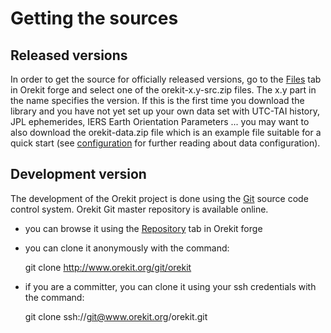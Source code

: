 <!--- Copyright 2002-2014 CS Systèmes d'Information
  Licensed under the Apache License, Version 2.0 (the "License");
  you may not use this file except in compliance with the License.
  You may obtain a copy of the License at
  
    http://www.apache.org/licenses/LICENSE-2.0
  
  Unless required by applicable law or agreed to in writing, software
  distributed under the License is distributed on an "AS IS" BASIS,
  WITHOUT WARRANTIES OR CONDITIONS OF ANY KIND, either express or implied.
  See the License for the specific language governing permissions and
  limitations under the License.
-->

Getting the sources
===================

Released versions
-----------------

In order to get the source for officially released versions, go to the
[Files](https://www.orekit.org/forge/projects/orekit/files) tab in Orekit
forge and select one of the orekit-x.y-src.zip files. The x.y part in the name
 specifies the version. If this is the first time you download the library and
 you have not yet set up your own data set with UTC-TAI history, JPL ephemerides,
 IERS Earth Orientation Parameters ... you may want to also download the
 orekit-data.zip file which is an example file suitable for a quick start (see
 [configuration](./configuration.html) for further reading about data configuration).

Development version
-------------------

The development of the Orekit project is done using the [Git](http://git-scm.com/)
source code control system. Orekit Git master repository is available online.

 * you can browse it using the [Repository](https://www.orekit.org/forge/projects/orekit/repository)
    tab in Orekit forge
 * you can clone it anonymously with the command:

    git clone http://www.orekit.org/git/orekit

 * if you are a committer, you can clone it using your ssh credentials with the command:

    git clone ssh://git@www.orekit.org/orekit.git
